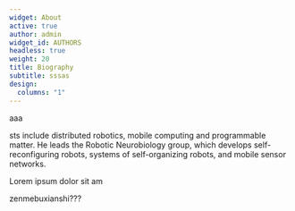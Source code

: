 ```yaml
---
widget: About
active: true
author: admin
widget_id: AUTHORS
headless: true
weight: 20
title: Biography
subtitle: sssas
design:
  columns: "1"
---
```

aaa<!--StartFragment-->

sts include distributed robotics, mobile computing and programmable matter. He leads the Robotic Neurobiology group, which develops self-reconfiguring robots, systems of self-organizing robots, and mobile sensor networks.

Lorem ipsum dolor sit am

<!--EndFragment-->



zenmebuxianshi???